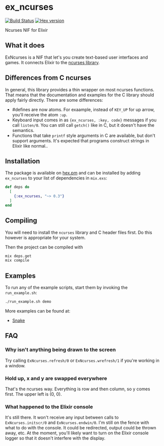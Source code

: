 # ex_ncurses

[![Build Status](https://travis-ci.org/jfreeze/ex_ncurses.svg?branch=master)](https://travis-ci.org/jfreeze/ex_ncurses)
[![Hex version](https://img.shields.io/hexpm/v/ex_ncurses.svg "Hex version")](https://hex.pm/packages/ex_ncurses)

Ncurses NIF for Elixir

## What it does

ExNcurses is a NIF that let's you create text-based user interfaces and games.
It connects Elixir to the [ncurses
library](https://www.gnu.org/software/ncurses/ncurses.html).

## Differences from C ncurses

In general, this library provides a thin wrapper on most ncurses functions.
That means that the documentation and examples for the C library should apply
fairly directly. There are some differences:

* #defines are now atoms. For exaample, instead of `KEY_UP` for up arrow, you'll
  receive the atom `:up`.
* Keyboard input comes in as `{ex_ncurses, :key, code}` messages if you call
  `listen/0`. You can still call `getch()` like in C, but it doesn't have the
  semantics.
* Functions that take `printf` style arguments in C are available, but don't
  support arguments. It's expected that programs construct strings in Elixir
  like normal..

## Installation

The package is available on [hex.pm](https://hex.pm/packages/ex_ncurses) and can
be installed by adding `ex_ncurses` to your list of dependencies in `mix.exs`:

```elixir
def deps do
  [
    {:ex_ncurses, "~> 0.3"}
  ]
end
```

## Compiling

You will need to install the `ncurses` library and C header files first. Do this
however is appropriate for your system.

Then the project can be compiled with

```sh
mix deps.get
mix compile
```

## Examples

To run any of the example scripts, start them by invoking the `run_example.sh`:

```sh
./run_example.sh demo
```

More examples can be found at:

* [Snake](https://github.com/fhunleth/snake)

## FAQ

### Why isn't anything being drawn to the screen

Try calling `ExNcurses.refresh/0` or `ExNcurses.wrefresh/1` if you're working in
a window.

### Hold up, x and y are swapped everywhere

That's the ncurses way. Everything is row and then column, so y comes first. The
upper left is (0, 0).

### What happened to the Elixir console

It's still there. It won't receive any input between calls to
`ExNcurses.initscr/0` and `ExNcurses.endwin/0`. I'm still on the fence with what
to do with the console. It could be redirected, output could be thrown away,
etc. At the moment, you'll likely want to turn on the Elixir console logger so
that it doesn't interfere with the display.
